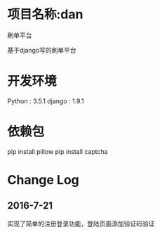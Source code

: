 项目名称:dan
====================================
刷单平台

基于django写的刷单平台


开发环境
====================================
Python : 3.5.1
django : 1.9.1


依赖包
====================================
pip install pillow
pip install captcha

Change Log
====================================
2016-7-21
------------------------------------
实现了简单的注册登录功能，登陆页面添加验证码验证
